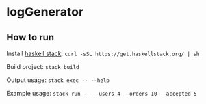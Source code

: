# logGenerator
## How to run
Install [haskell stack](https://docs.haskellstack.org/en/stable/install_and_upgrade/#installupgrade):
`curl -sSL https://get.haskellstack.org/ | sh`

Build project:
`stack build`

Output usage:
`stack exec -- --help`

Example usage:
`stack run -- --users 4 --orders 10 --accepted 5`

